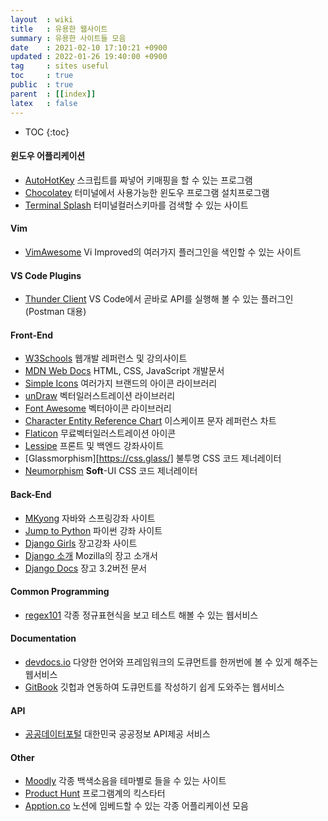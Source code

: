 ```yaml
---
layout  : wiki
title   : 유용한 웹사이트 
summary : 유용한 사이트들 모음
date    : 2021-02-10 17:10:21 +0900
updated : 2022-01-26 19:40:00 +0900
tag     : sites useful
toc     : true
public  : true
parent  : [[index]]
latex   : false
---
```

* TOC
{:toc}

#### 윈도우 어플리케이션
* [AutoHotKey](https://www.autohotkey.com/) 스크립트를 짜넣어 키매핑을 할 수 있는 프로그램
* [Chocolatey](https://chocolatey.org/) 터미널에서 사용가능한 윈도우 프로그램 설치프로그램
* [Terminal Splash](https://terminalsplash.com/) 터미널컬러스키마를 검색할 수 있는 사이트

#### Vim
* [VimAwesome](https://vimawesome.com/) Vi Improved의 여러가지 플러그인을 색인할 수 있는 사이트

#### VS Code Plugins
* [Thunder Client](https://www.thunderclient.io/) VS Code에서 곧바로 API를 실행해 볼 수 있는 플러그인 (Postman 대용)

#### Front-End
* [W3Schools](https://www.w3schools.com/) 웹개발 레퍼런스 및 강의사이트
* [MDN Web Docs](https://developer.mozilla.org/en-US/) HTML, CSS, JavaScript 개발문서
* [Simple Icons](https://simpleicons.org/) 여러가지 브랜드의 아이콘 라이브러리
* [unDraw](https://undraw.co/illustrations) 벡터일러스트레이션 라이브러리
* [Font Awesome](https://fontawesome.com/icons?d=gallery) 벡터아이콘 라이브러리
* [Character Entity Reference Chart](https://dev.w3.org/html5/html-author/charref) 이스케이프 문자 레퍼런스 차트
* [Flaticon](https://www.flaticon.com/) 무료벡터일러스트레이션 아이콘
* [Lessipe](https://lessipe.com/#) 프론트 및 백엔드 강좌사이트
* [Glassmorphism][https://css.glass/] 불투명 CSS 코드 제너레이터
* [Neumorphism](https://neumorphism.io/#ffffff) **Soft**-UI CSS 코드 제너레이터

#### Back-End
* [MKyong](https://mkyong.com/) 자바와 스프링강좌 사이트
* [Jump to Python](https://wikidocs.net/book/1) 파이썬 강좌 사이트
* [Django Girls](https://tutorial.djangogirls.org/ko/) 장고강좌 사이트
* [Django 소개](https://developer.mozilla.org/ko/docs/Learn/Server-side/Django/Introduction) Mozilla의 장고 소개서
* [Django Docs](https://docs.djangoproject.com/ko/3.2/) 장고 3.2버전 문서

#### Common Programming
* [regex101](https://regex101.com/) 각종 정규표현식을 보고 테스트 해볼 수 있는 웹서비스

#### Documentation
* [devdocs.io](https://devdocs.io/) 다양한 언어와 프레임워크의 도큐먼트를 한꺼번에 볼 수 있게 해주는 웹서비스
* [GitBook](https://www.gitbook.com/) 깃헙과 연동하여 도큐먼트를 작성하기 쉽게 도와주는 웹서비스

#### API
* [공공데이터포털](https://www.data.go.kr/index.do) 대한민국 공공정보 API제공 서비스

#### Other
* [Moodly](https://moodly.site/) 각종 백색소음을 테마별로 들을 수 있는 사이트
* [Product Hunt](https://www.producthunt.com/) 프로그램계의 킥스타터
* [Apption.co](https://apption.co/) 노션에 임베드할 수 있는 각종 어플리케이션 모음
